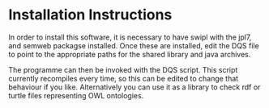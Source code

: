 Installation Instructions
=========================

In order to install this software, it is necessary to have swipl with the jpl7, and semweb packagse installed.  Once these are installed, edit the DQS file to point to the appropriate paths for the shared library and java archives.

The programme can then be invoked with the DQS script. This script currently recompiles every time, so this can be edited to change that behaviour if you like. Alternatively you can use it as a library to check rdf or turtle files representing OWL ontologies.